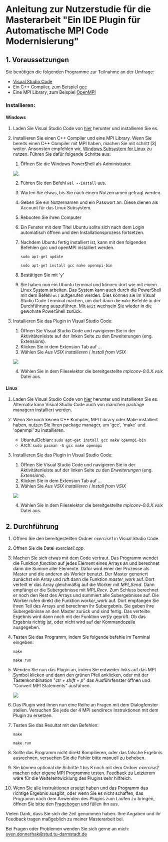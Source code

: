 # Anleitung zur Nutzerstudie für die Masterarbeit "Ein IDE Plugin für Automatische MPI Code Modernisierung"

## 1. Voraussetzungen

Sie benötigen die folgenden Programme zur Teilnahme an der Umfrage:

-   [Visual Studio Code](https://code.visualstudio.com/)
-   Ein C++ Compiler, zum Beispiel [gcc](https://gcc.gnu.org/)
-   Eine MPI Library, zum Beispiel [OpenMPI](https://www.open-mpi.org/)

### Installieren:

#### Windows

1.  Laden Sie Visual Studio Code von [hier](https://code.visualstudio.com/Download) herunter und installieren Sie es.
2.  Installieren Sie einen C++ Compiler und eine MPI Library. Wenn Sie bereits einen C++ Compiler mit MPI haben, machen Sie mit schritt [3] weiter.
    Ansonsten empfehlen wir, [Windows Subsystem for Linux](https://learn.microsoft.com/en-us/windows/wsl/about) zu nutzen.
    Führen Sie dafür folgende Schritte aus:

    1. Öffnen Sie die Windows PowerShell als Administrator.

    ![](media/powershell_admin.png)

    2. Führen Sie den Befehl `wsl --install` aus.
    3. Warten Sie etwas, bis Sie nach einem Nutzernamen gefragt werden.
    4. Geben Sie ein Nutzernamen und ein Passwort an. Diese dienen als Account für das Linux Subsystem.
    5. Rebooten Sie ihren Computer
    6. Ein Fenster mit dem Titel Ubuntu sollte sich nach dem Login automatisch öffnen und den Installationsprozess fortsetzen.
    7. Nachdem Ubuntu fertig installiert ist, kann mit den folgenden Befehlen gcc und openMPI installiert werden.

        `sudo apt-get update`

        `sudo apt-get install gcc make openmpi-bin`

    8. Bestätigen Sie mit 'y'
    9. Sie haben nun ein Ubuntu terminal und können dort wie mit einem Linux System arbeiten. Das System kann auch durch die PowerShell mit dem Befehl `wsl` aufgerufen werden. Dies können sie im Visual Studio Code Terminal machen, um dort dann die `make` Befehle in der Durchführung auszuführen.
       Mit `exit` wechseln Sie wieder in die gewohnte PowerShell zurück.

3.  Installieren Sie das Plugin in Visual Studio Code:

    1. Öffnen Sie Visual Studio Code und navigieren Sie in der Aktivitätenleiste auf der linken Seite zu den Erweiterungen (eng. Extensions).
    2. Klicken Sie in dem Extension Tab auf ...
    3. Wählen Sie _Aus VSIX installieren_ / _Install from VSIX_

    ![](media/vsix.png)

    4. Wählen Sie in dem Fileselektor die bereitgestellte _mpiconv-0.0.X.vsix_ Datei aus.

#### Linux

1. Laden Sie Visual Studio Code von [hier](https://code.visualstudio.com/Download) herunter und installieren Sie es. Alternativ kann Visual Studio Code auch von manchen package managern installiert werden.
2. Wenn Sie noch keinen C++ Kompiler, MPI Library oder Make installiert haben, nutzen Sie Ihren package manager, um 'gcc', 'make' und 'openmpi' zu installieren.
    - Ubuntu/Debian: `sudo apt-get install gcc make openmpi-bin`
    - Arch: `sudo pacman -S gcc make openmpi`
3. Installieren Sie das Plugin in Visual Studio Code:

    1. Öffnen Sie Visual Studio Code und navigieren Sie in der Aktivitätenleiste auf der linken Seite zu den _Erweiterungen_ (eng. _Extensions_).
    2. Klicken Sie in dem Extension Tab auf ...
    3. Wählen Sie _Aus VSIX installieren_ / _Install from VSIX_

    ![](media/vsix.png)

    4. Wählen Sie in dem Fileselektor die bereitgestellte _mpiconv-0.0.X.vsix_ Datei aus.

## 2. Durchführung

1. Öffnen Sie den bereitgestellten Ordner _exercise1_ in Visual Studio Code.
2. Öffnen Sie die Datei _exercise1.cpp_.
3. Machen Sie sich etwas mit dem Code vertraut. Das Programm wendet die Funktion _function_ auf jedes Element eines Arrays an und berechnet dann die Summe aller Elemente.
   Dafür wird einer der Prozesse als Master und die anderen als Worker benutzt.
   Der Master generiert zunächst ein Array und ruft dann die Funktion _master_work_ auf.
   Dort verteilt er das Array gleichmäßig auf die Worker mit _MPI_Send_.
   Dann empfängt er die Subergebnisse mit _MPI_Recv_.
   Zum Schluss berechnet er noch den Rest des Arrays und summiert alle Subergebnisse auf.
   Die Worker rufen direkt die Funktion _worker_work_ auf.
   Dort empfangen Sie ihren Teil des Arrays und berechnen ihr Subergebnis.
   Sie geben ihre Subergebnisse an den Master zurück und sind fertig.
   Das verteilte Ergebnis wird dann noch mit der Funktion _verfiy_ geprüft.
   Ob das Ergebnis richtig ist, oder nicht wird auf der Kommandozeile ausgegeben.
4. Testen Sie das Programm, indem Sie folgende befehle im Terminal eingeben:

    `make`

    `make run`

5. Wenden Sie nun das Plugin an, indem Sie entweder links auf das MPI Symbol klicken und dann den grünen Pfeil anklicken, oder mit der Tastenkombination "_ctr_ + _shift_ + _p_" das Ausführfenster öffnen und "Convert MPI Statements" ausführen.

    ![](media/run_plugin.png)

6. Das Plugin wird ihnen nun eine Reihe an Fragen mit dem Dialogfenster stellen. Versuchen Sie jede der 4 MPI send/recv Instruktionen mit dem Plugin zu ersetzen.

7. Testen Sie das Resultat mit den Befehlen:

    `make`

    `make run`

8. Sollte das Programm nicht direkt Kompilieren, oder das falsche Ergebnis ausrechnen, versuchen Sie die Fehler bitte manuell zu beheben.

9. Sie können optional die Schritte 1 bis 8 noch mit dem Ordner _exercise2_ machen oder eigene MPI Programme testen. Feedback zu Letzterem wäre für die Weiterentwicklung des Plugins sehr hilfreich.

10. Wenn Sie alle Instruktionen ersetzt haben und das Programm das richtige Ergebnis ausgibt, oder wenn Sie es nicht schaffen, das Programm nach dem Anwenden des Plugins zum Laufen zu bringen, öffnen Sie bitte den [Fragebogen](https://www.soscisurvey.de/MPIplugin2023/?act=759W41Lq0fAFPPOz0CzaujH6) und füllen ihn aus.

Vielen Dank, dass Sie sich die Zeit genommen haben.
Ihre Angaben und ihr Feedback tragen maßgeblich zu meiner Masterarbeit bei.

Bei Fragen oder Problemen wenden Sie sich gerne an mich: sven.donnerhak@stud.tu-darmstadt.de
